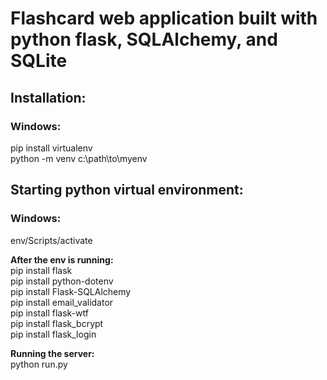 # Flashcard web application built with python flask, SQLAlchemy, and SQLite

## Installation:
### Windows: 
pip install virtualenv <br />
python -m venv c:\path\to\myenv <br />

## Starting python virtual environment:
### Windows: 
env/Scripts/activate <br />

**After the env is running:** <br />
pip install flask <br />
pip install python-dotenv <br />
pip install Flask-SQLAlchemy <br />
pip install email_validator <br />
pip install flask-wtf <br />
pip install flask_bcrypt <br />
pip install flask_login <br />

**Running the server:** <br />
python run.py <br />

